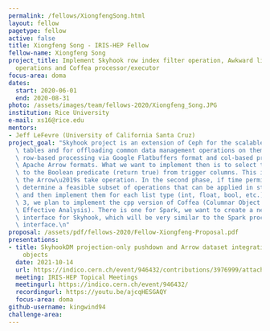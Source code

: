 ```yaml
---
permalink: /fellows/XiongfengSong.html
layout: fellow
pagetype: fellow
active: false
title: Xiongfeng Song - IRIS-HEP Fellow
fellow-name: Xiongfeng Song
project_title: Implement Skyhook row index filter operation, Awkward list in-storage
  operations and Coffea processor/executor
focus-area: doma
dates:
  start: 2020-06-01
  end: 2020-08-31
photo: /assets/images/team/fellows-2020/Xiongfeng_Song.JPG
institution: Rice University
e-mail: xs16@rice.edu
mentors:
- Jeff LeFevre (University of California Santa Cruz)
project_goal: "Skyhook project is an extension of Ceph for the scalable storage of\
  \ tables and for offloading common data management operations on them. It supports\
  \ row-based processing via Google Flatbuffers format and col-based processing via\
  \ Apache Arrow formats. What we want to implement then is to select the rows according\
  \ to the Boolean predicate (return true) from trigger columns. This is similar to\
  \ the Arrow\u2019s take operation. In the second phase, if time permits, we will\
  \ determine a feasible subset of operations that can be applied in storage by Skyhook,\
  \ and then implement them for each list type (int, float, bool, etc.). In phase\
  \ 3, we plan to implement the cpp version of Coffea (Columnar Object Framework For\
  \ Effective Analysis). There is one for Spark, we want to create a new processor\
  \ interface for Skyhook, which will be very similar to the Spark processor/executor\
  \ interface.\n"
proposal: /assets/pdf/fellows-2020/Fellow-Xiongfeng-Proposal.pdf
presentations:
- title: SkyhookDM projection-only pushdown and Arrow dataset integration into Skyhook
    objects
  date: 2021-10-14
  url: https://indico.cern.ch/event/946432/contributions/3976999/attachments/2123137/3573932/Xiongfeng_IRIS-HEP_slides.pdf
  meeting: IRIS-HEP Topical Meetings
  meetingurl: https://indico.cern.ch/event/946432/
  recordingurl: https://youtu.be/ajcqHESGAQY
  focus-area: doma
github-username: kingwind94
challenge-area:
---
```

